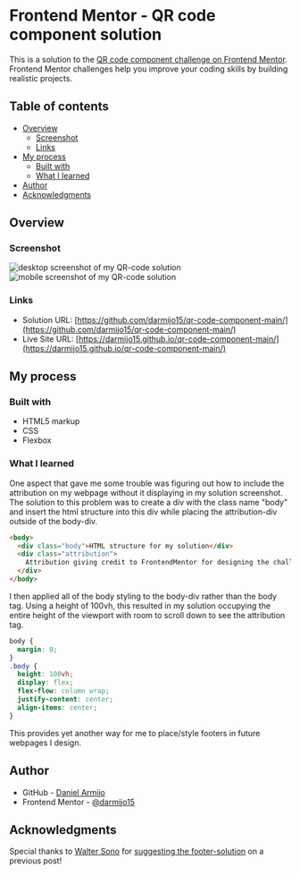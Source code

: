 # Frontend Mentor - QR code component solution

This is a solution to the [QR code component challenge on Frontend Mentor](https://www.frontendmentor.io/challenges/qr-code-component-iux_sIO_H). Frontend Mentor challenges help you improve your coding skills by building realistic projects.

## Table of contents

- [Overview](#overview)
  - [Screenshot](#screenshot)
  - [Links](#links)
- [My process](#my-process)
  - [Built with](#built-with)
  - [What I learned](#what-i-learned)
- [Author](#author)
- [Acknowledgments](#acknowledgments)

## Overview

### Screenshot

![desktop screenshot of my QR-code solution](.solution_Screenshots/desktop-screenshot.png)
![mobile screenshot of my QR-code solution](.solution_Screenshots/mobile-screenshot.jpg)

### Links

- Solution URL: [https://github.com/darmijo15/qr-code-component-main/](https://github.com/darmijo15/qr-code-component-main/)
- Live Site URL: [https://darmijo15.github.io/qr-code-component-main/](https://darmijo15.github.io/qr-code-component-main/)

## My process

### Built with

- HTML5 markup
- CSS
- Flexbox

### What I learned

One aspect that gave me some trouble was figuring out how to include the attribution on my webpage without it displaying in my solution screenshot. The solution to this problem was to create a div with the class name "body" and insert the html structure into this div while placing the attribution-div outside of the body-div.

```html
<body>
  <div class="body">HTML structure for my solution</div>
  <div class="attribution">
    Attribution giving credit to FrontendMentor for designing the challenge.
  </div>
</body>
```

I then applied all of the body styling to the body-div rather than the body tag. Using a height of 100vh, this resulted in my solution occupying the entire height of the viewport with room to scroll down to see the attribution tag.

```css
body {
  margin: 0;
}
.body {
  height: 100vh;
  display: flex;
  flex-flow: column wrap;
  justify-content: center;
  align-items: center;
}
```

This provides yet another way for me to place/style footers in future webpages I design.

## Author

- GitHub - [Daniel Armijo](https://github.com/darmijo15/)
- Frontend Mentor - [@darmijo15](https://www.frontendmentor.io/profile/darmijo15)

## Acknowledgments

Special thanks to [Walter Sono](https://www.frontendmentor.io/profile/waltersono) for [suggesting the footer-solution](https://www.frontendmentor.io/solutions/flexbox-solution-8LbxpifYr) on a previous post!
